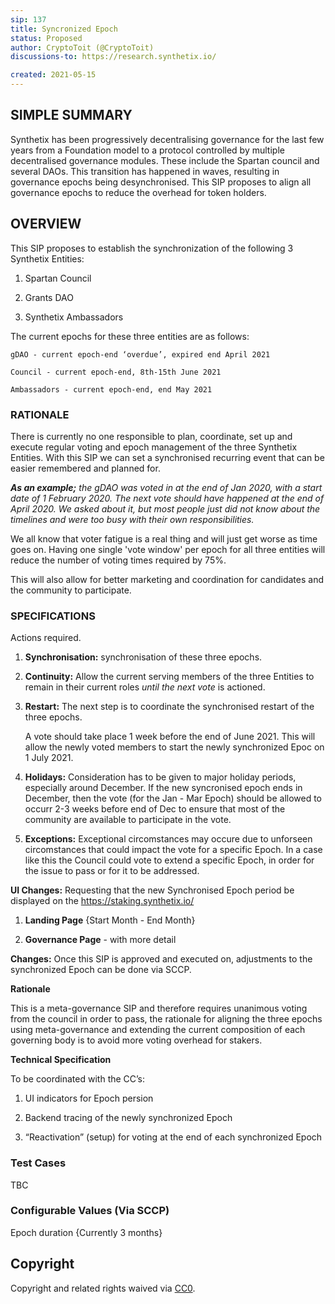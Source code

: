 ```yaml
---
sip: 137
title: Syncronized Epoch
status: Proposed
author: CryptoToit (@CryptoToit)
discussions-to: https://research.synthetix.io/

created: 2021-05-15
---
```


## SIMPLE SUMMARY

Synthetix has been progressively decentralising governance for the last few years from a Foundation model to a protocol controlled by multiple decentralised governance modules. These include the Spartan council and several DAOs. This transition has happened in waves, resulting in governance epochs being desynchronised. This SIP proposes to align all governance epochs to reduce the overhead for token holders.

## OVERVIEW

This SIP proposes to establish the synchronization of the following 3 Synthetix Entities:

1. Spartan Council

2. Grants DAO 

3. Synthetix Ambassadors


The current epochs for these three entities are as follows:

    gDAO - current epoch-end ‘overdue’, expired end April 2021

    Council - current epoch-end, 8th-15th June 2021

    Ambassadors - current epoch-end, end May 2021




### RATIONALE

There is currently no one responsible to plan, coordinate, set up and execute regular voting and epoch management of the three Synthetix Entities. With this SIP we can set a synchronised recurring event that can be easier remembered and planned for. 

***As an example;** the gDAO was voted in at the end of Jan 2020, with a start date of 1 February 2020. The next vote should have happened at the end of April 2020. We asked about it, but most people just did not know about the timelines and were too busy with their own responsibilities.* 

We all know that voter fatigue is a real thing and will just get worse as time goes on. Having one single 'vote window' per epoch for all three entities will reduce the number of voting times required by 75%.

This will also allow for better marketing and coordination for candidates and the community to participate.




### SPECIFICATIONS

Actions required.


1. **Synchronisation:** synchronisation of these three epochs.

2. **Continuity:** Allow the current serving members of the three Entities to remain in their current roles _until the next vote_ is actioned.

3. **Restart:** The next step is to coordinate the synchronised restart of the three epochs. 

   A vote should take place 1 week before the end of June 2021. This will allow the newly voted members to start the newly synchronized Epoc on 1 July 2021.

4. **Holidays:** Consideration has to be given to major holiday periods, especially around December. If the new syncronised epoch ends in December, then the vote (for the Jan - Mar Epoch) should be allowed to occurr 2-3 weeks before end of Dec to ensure that most of the community are available to participate in the vote.

5. **Exceptions:** Exceptional circomstances may occure due to unforseen circomstances that could impact the vote for a specific Epoch. In a case like this the Council could vote to extend a specific Epoch, in order for the issue to pass or for it to be addressed.    


**UI Changes:** Requesting that the new Synchronised Epoch period be displayed on the https://staking.synthetix.io/  

1. **Landing Page** {Start Month - End Month}

2. **Governance Page** - with more detail


**Changes:** Once this SIP is approved and executed on, adjustments to the synchronized Epoch can be done via SCCP. 



**Rationale**

This is a meta-governance SIP and therefore requires unanimous voting from the council in order to pass, the rationale for aligning the three epochs using meta-governance and extending the current composition of each governing body is to avoid more voting overhead for stakers.



**Technical Specification**

To be coordinated with the CC’s:

1. UI indicators for Epoch persion

2. Backend tracing of the newly synchronized Epoch 

3. “Reactivation” (setup) for voting at the end of each synchronized Epoch



### Test Cases

TBC



### Configurable Values (Via SCCP)

Epoch duration {Currently 3 months}


## Copyright

Copyright and related rights waived via [CC0](https://creativecommons.org/publicdomain/zero/1.0/).
